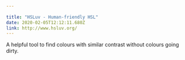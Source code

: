 ```yaml
---
 
title: "HSLuv - Human-friendly HSL" 
date: 2020-02-05T12:12:11.680Z 
link: http://www.hsluv.org/ 
---
```


A helpful tool to find colours with similar contrast without colours going dirty.